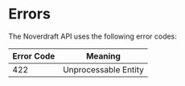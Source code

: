 # Errors

The Noverdraft API uses the following error codes:


Error Code | Meaning
---------- | -------
422 |  Unprocessable Entity